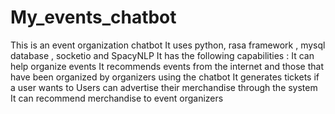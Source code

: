 # My_events_chatbot
This is an event organization chatbot
It uses python, rasa framework , mysql database , socketio and SpacyNLP 
It has the following capabilities : 
It can help organize events
It recommends events from the internet and those that have been organized by organizers using the chatbot
It generates tickets if a user wants to
Users can advertise their merchandise through the system
It can recommend merchandise to event organizers
